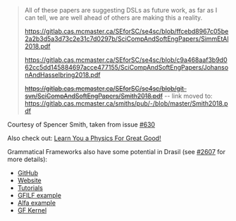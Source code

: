 > All of these papers are suggesting DSLs as future work, as far as I can tell, we are well ahead of others are making this a reality.
>
> https://gitlab.cas.mcmaster.ca/SEforSC/se4sc/blob/ffcebd8967c05be2a2b3d5a3d73c2e31c7d0297b/SciCompAndSoftEngPapers/SimmEtAl2018.pdf
>
> https://gitlab.cas.mcmaster.ca/SEforSC/se4sc/blob/c9a468aaf3b9d062cc5dd145884697acce477155/SciCompAndSoftEngPapers/JohansonAndHasselbring2018.pdf
>
> ~~https://gitlab.cas.mcmaster.ca/SEforSC/se4sc/blob/git-svn/SciCompAndSoftEngPapers/Smith2018.pdf~~ -- link moved to:
> https://gitlab.cas.mcmaster.ca/smiths/pub/-/blob/master/Smith2018.pdf 

Courtesy of Spencer Smith, taken from issue [#630](https://github.com/JacquesCarette/Drasil/issues/630)

Also check out: [Learn You a Physics For Great Good!](https://dslsofmath.github.io/BScProj2018/index.html)

Grammatical Frameworks also have some potential in Drasil (see [#2607](https://github.com/JacquesCarette/Drasil/issues/2607) for more details):
- [GitHub](https://github.com/GrammaticalFramework/)
- [Website](https://www.grammaticalframework.org/)
- [Tutorials](http://www.grammaticalframework.org/doc/tutorial/gf-tutorial.html)
- [GFILF example](https://kwarc.info/people/mkohlhase/submit/lfmtp-19.pdf)
- [Alfa example](https://cth.altocumulus.org/~hallgren/Alfa/Tutorial/GFplugin.html)
- [GF Kernel](https://github.com/kwarc/gf_kernel)